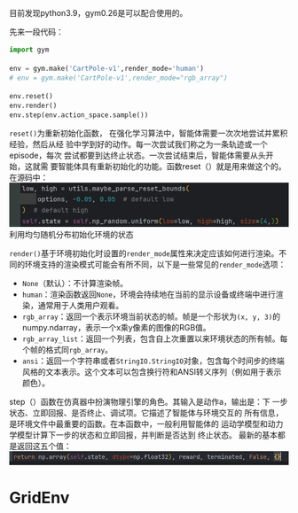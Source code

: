 目前发现python3.9，gym0.26是可以配合使用的。

先来一段代码：

```python
import gym  
  
env = gym.make('CartPole-v1',render_mode='human')  
# env = gym.make('CartPole-v1',render_mode="rgb_array")  
  
env.reset()  
env.render()
env.step(env.action_space.sample())
```

`reset()`为重新初始化函数， 在强化学习算法中，智能体需要⼀次次地尝试并累积经验，然后从经 验中学到好的动作。每⼀次尝试我们称之为⼀条轨迹或⼀个episode，每次 尝试都要到达终⽌状态。⼀次尝试结束后，智能体需要从头开始，这就需 要智能体具有重新初始化的功能。函数reset（）就是⽤来做这个的。
在源码中：
![](images/Pasted%20image%2020230726225729.png)利⽤均匀随机分布初始化环境的状态

`render()`基于环境初始化时设置的`render_mode`属性来决定应该如何进行渲染。不同的环境支持的渲染模式可能会有所不同，以下是一些常见的`render_mode`选项：
- `None`（默认）：不计算渲染帧。
- `human`：渲染函数返回`None`，环境会持续地在当前的显示设备或终端中进行渲染，通常用于人类用户观看。
- `rgb_array`：返回一个表示环境当前状态的帧。帧是一个形状为`(x, y, 3)`的numpy.ndarray，表示一个x乘y像素的图像的RGB值。
- `rgb_array_list`：返回一个列表，包含自上次重置以来环境状态的所有帧。每个帧的格式同`rgb_array`。
- `ansi`：返回一个字符串或者`StringIO.StringIO`对象，包含每个时间步的终端风格的文本表示。这个文本可以包含换行符和ANSI转义序列（例如用于表示颜色）。


step（）函数在仿真器中扮演物理引擎的⾓⾊。其输⼊是动作a，输出是：下 ⼀步状态、⽴即回报、是否终⽌、调试项。它描述了智能体与环境交互的 所有信息，是环境⽂件中最重要的函数。在本函数中，⼀般利⽤智能体的 运动学模型和动⼒学模型计算下⼀步的状态和⽴即回报，并判断是否达到 终⽌状态。
最新的基本都是返回这五个值：
![](images/Pasted%20image%2020230726233704.png)



# GridEnv



